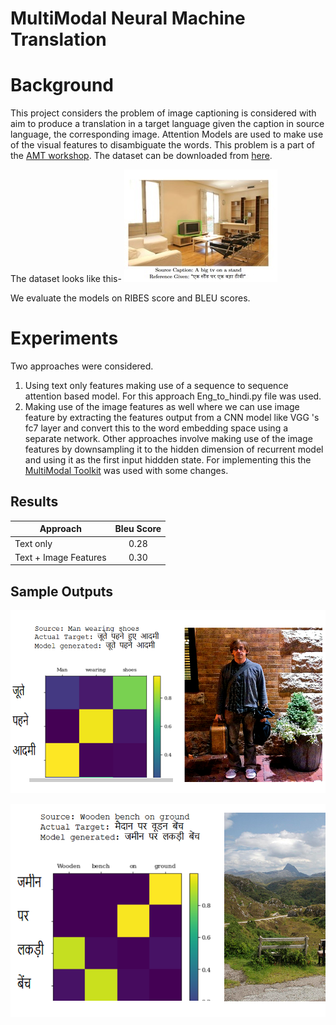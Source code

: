 # MultiModal Neural Machine Translation

# Background
This project considers the problem of image captioning is considered with aim to produce a translation in a target language given the caption in source language, the corresponding image. Attention Models are used to make use of the visual features to disambiguate the words.
This problem is a part of the [AMT workshop](http://lotus.kuee.kyoto-u.ac.jp/WAT/WAT2019/index.html). The dataset can be downloaded from [here](https://ufal.mff.cuni.cz/hindi-visual-genome).

The dataset looks like this-
![Images.](https://github.com/tejasvi96/Neural-Machine_Translation/blob/main/images/multimodal.jpg?raw=True)

We evaluate the models on RIBES score and BLEU scores.

# Experiments

Two approaches were considered.

1. Using text only features making use of a sequence to sequence attention based model. For this approach Eng_to_hindi.py file was used.
1. Making use of the image features as well where we can use image feature by extracting the features output from a CNN model like VGG 's fc7 layer and convert this to the word embedding space using a separate network. Other approaches involve making use of the image features by downsampling it to the hidden dimension of recurrent model and using it as the first input hiddden state. For implementing this the [MultiModal Toolkit](https://github.com/iacercalixto/MultimodalNMT) was used with some changes.

## Results

| Approach  | Bleu Score |
| ------------- |:-------------:|
| Text only    | 0.28   |
| Text + Image Features      | 0.30    |


## Sample Outputs
![Images.](https://github.com/tejasvi96/Neural-Machine_Translation/blob/main/images/example1.PNG?raw=True)

![Images.](https://github.com/tejasvi96/Neural-Machine_Translation/blob/main/images/example2.PNG?raw=True)
